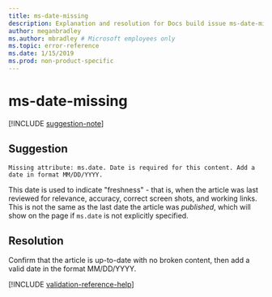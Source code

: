 ```yaml
---
title: ms-date-missing
description: Explanation and resolution for Docs build issue ms-date-missing
author: meganbradley
ms.author: mbradley # Microsoft employees only
ms.topic: error-reference
ms.date: 1/15/2019
ms.prod: non-product-specific
---
```

# ms-date-missing

[!INCLUDE [suggestion-note](includes/suggestion-note.md)]

## Suggestion

`Missing attribute: ms.date. Date is required for this content. Add a date in format MM/DD/YYYY.`

This date is used to indicate "freshness" - that is, when the article was last reviewed for relevance, accuracy, correct screen shots, and working links. This is not the same as the last date the article was *published*, which will show on the page if `ms.date` is not explicitly specified.

## Resolution

Confirm that the article is up-to-date with no broken content, then add a valid date in the format MM/DD/YYYY.

<!--make sure to add this file to your includes folder and verify the path-->
[!INCLUDE [validation-reference-help](includes/validation-reference-help.md)]
